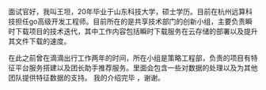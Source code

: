 
面试官好，我叫王坦，20年毕业于山东科技大学，硕士学历。目前在杭州远算科技担任go高级开发工程师。目前所在的是共享技术部门的创新小组，主要负责瞬时下载项目的技术迭代，其中工作内容包括瞬时下载服务在云存储的部署以及提升其文件下载的速度。

在此之前曾在滴滴出行工作两年的时间，所在小组是策略工程部，负责的项目有特征平台服务搭建以及团长助手推荐服务。里面会包含一些对数据的处理以及为其他团队提供特征数据的支持。
我的介绍完毕 ，谢谢。




